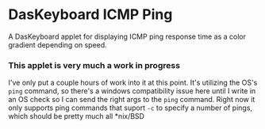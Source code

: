 # DasKeyboard ICMP Ping
A DasKeyboard applet for displaying ICMP ping response time as a color gradient depending on speed.

### This applet is very much a work in progress
I've only put a couple hours of work into it at this point.  It's utilizing the OS's `ping` command, so there's a windows compatibility issue here until I write in an OS check so I can send the right args to the `ping` command.  Right now it only supports ping commands that suport `-c` to specify a number of pings, which should be pretty much all \*nix/BSD
